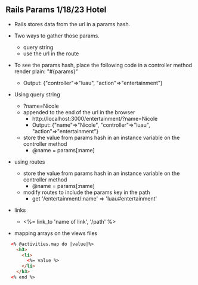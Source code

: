 ## Rails Params 1/18/23 Hotel

- Rails stores data from the url in a params hash.

- Two ways to gather those params.
  - query string
  - use the url in the route

- To see the params hash, place the following code in a controller method
  render plain: "#{params}"
  - Output: {"controller"=>"luau", "action"=>"entertainment"}

- Using query string
  - ?name=Nicole
  - appended to the end of the url in the browser
    - http://localhost:3000/entertainment/?name=Nicole
    - Output: {"name"=>"Nicole", "controller"=>"luau", "action"=>"entertainment"}
  - store the value from params hash in an instance variable on the controller method
    - @name = params[:name]

- using routes
  - store the value from params hash in an instance variable on the controller method
    - @name = params[:name]
  - modify routes to include the params key in the path
    - get '/entertainment/:name' => 'luau#entertainment'

- links 
  - <%= link_to 'name of link', '/path' %>

- mapping arrays on the views files
```html
  <% @activities.map do |value|%>
    <h3>
      <li> 
        <%= value %>
      </li>
    </h3>
  <% end %>
```